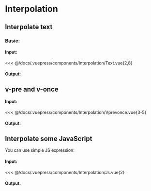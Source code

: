 # Interpolation

## Interpolate text

### Basic:

#### Input:

<<< @/docs/.vuepress/components/Interpolation/Text.vue{2,8}

#### Output:

<Interpolation-Text />

## v-pre and v-once

#### Input:

<<< @/docs/.vuepress/components/Interpolation/Vprevonce.vue{3-5}

#### Output:

<Interpolation-Vprevonce />

## Interpolate some JavaScript

You can use simple JS expression:

#### Input:

<<< @/docs/.vuepress/components/Interpolation/Js.vue{2}

#### Output:

<Interpolation-Js />
